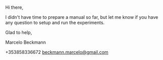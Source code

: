 Hi there,

I didn't have time to prepare a manual so far,
but let me know if you have any question to setup and run the experiments.

Glad to help,

Marcelo Beckmann

+353858336672
beckmann.marcelo@gmail.com